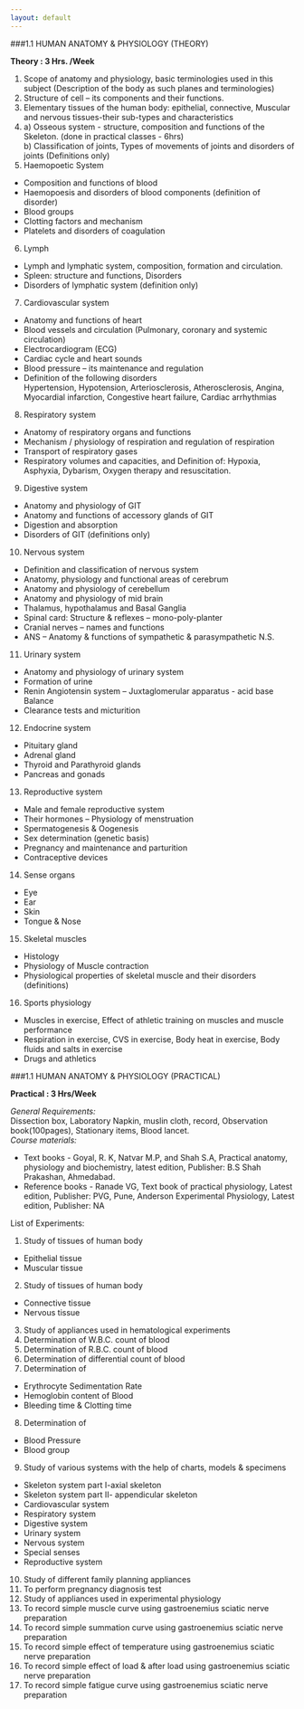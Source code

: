 ```yaml
---
layout: default
---
```

  
###1.1 HUMAN ANATOMY & PHYSIOLOGY (THEORY)

**Theory : 3 Hrs. /Week**

1. Scope of anatomy and physiology, basic terminologies used in this subject
(Description of the body as such planes and terminologies)
2. Structure of cell – its components and their functions.
3. Elementary tissues of the human body: epithelial, connective, Muscular and
nervous tissues-their sub-types and characteristics
4. a) Osseous system - structure, composition and functions of the
 Skeleton. (done in practical classes - 6hrs)  
  b) Classification of joints, Types of movements of joints and disorders of joints
 (Definitions only)
5. Haemopoetic System
 * Composition and functions of blood
 * Haemopoesis and disorders of blood components (definition of disorder)
 * Blood groups
 * Clotting factors and mechanism
 * Platelets and disorders of coagulation
6. Lymph
 * Lymph and lymphatic system, composition, formation and circulation.
 * Spleen: structure and functions, Disorders
 * Disorders of lymphatic system (definition only)
7. Cardiovascular system
 * Anatomy and functions of heart
 * Blood vessels and circulation (Pulmonary, coronary and systemic circulation)
 * Electrocardiogram (ECG)
 * Cardiac cycle and heart sounds
 * Blood pressure – its maintenance and regulation
 * Definition of the following disorders  
  Hypertension, Hypotension, Arteriosclerosis, Atherosclerosis, Angina,
  Myocardial infarction, Congestive heart failure, Cardiac arrhythmias
8. Respiratory system
 * Anatomy of respiratory organs and functions
 * Mechanism / physiology of respiration and regulation of respiration
 * Transport of respiratory gases
 * Respiratory volumes and capacities, and Definition of: Hypoxia, Asphyxia, Dybarism, Oxygen therapy and resuscitation.
9. Digestive system
 * Anatomy and physiology of GIT
 * Anatomy and functions of accessory glands of GIT
 * Digestion and absorption
 * Disorders of GIT (definitions only)
10. Nervous system
 * Definition and classification of nervous system
 * Anatomy, physiology and functional areas of cerebrum
 * Anatomy and physiology of cerebellum
 * Anatomy and physiology of mid brain
 * Thalamus, hypothalamus and Basal Ganglia
 * Spinal card: Structure & reflexes – mono-poly-planter
 * Cranial nerves – names and functions
 * ANS – Anatomy & functions of sympathetic & parasympathetic N.S.
11. Urinary system
 * Anatomy and physiology of urinary system
 * Formation of urine
 * Renin Angiotensin system – Juxtaglomerular apparatus - acid base Balance
 * Clearance tests and micturition
12. Endocrine system
 * Pituitary gland
 * Adrenal gland
 * Thyroid and Parathyroid glands
 * Pancreas and gonads
13. Reproductive system
 * Male and female reproductive system
 * Their hormones – Physiology of menstruation
 * Spermatogenesis & Oogenesis
 * Sex determination (genetic basis)
 * Pregnancy and maintenance and parturition
 * Contraceptive devices
14. Sense organs
 * Eye
 * Ear
 * Skin
 * Tongue & Nose
15. Skeletal muscles
 * Histology
 * Physiology of Muscle contraction
 * Physiological properties of skeletal muscle and their disorders (definitions)
16. Sports physiology
 * Muscles in exercise, Effect of athletic training on muscles and muscle performance
 * Respiration in exercise, CVS in exercise, Body heat in exercise, Body fluids and salts in exercise
 * Drugs and athletics


 ###1.1 HUMAN ANATOMY & PHYSIOLOGY (PRACTICAL)

**Practical : 3 Hrs/Week**

*General Requirements:*  
Dissection box, Laboratory Napkin, muslin cloth, record,
Observation book(100pages), Stationary items, Blood lancet.  
*Course materials:*  
  * Text books - Goyal, R. K, Natvar M.P, and Shah S.A, Practical anatomy, physiology and
biochemistry, latest edition, Publisher: B.S Shah Prakashan, Ahmedabad.
  * Reference books - Ranade VG, Text book of practical physiology, Latest edition, Publisher: PVG, Pune, Anderson Experimental Physiology, Latest edition, Publisher: NA

  List of Experiments:
1. Study of tissues of human body
 * Epithelial tissue
 * Muscular tissue
2. Study of tissues of human body
 * Connective tissue
 * Nervous tissue
3. Study of appliances used in hematological experiments
4. Determination of W.B.C. count of blood
5. Determination of R.B.C. count of blood
6. Determination of differential count of blood
7. Determination of
 * Erythrocyte Sedimentation Rate
 * Hemoglobin content of Blood
 * Bleeding time & Clotting time
8. Determination of
 * Blood Pressure
 * Blood group
9. Study of various systems with the help of charts, models & specimens
 * Skeleton system part I-axial skeleton
 * Skeleton system part II- appendicular skeleton
 * Cardiovascular system
 * Respiratory system
 * Digestive system
 * Urinary system
 * Nervous system
 * Special senses
 * Reproductive system
10. Study of different family planning appliances
11. To perform pregnancy diagnosis test
12. Study of appliances used in experimental physiology
13. To record simple muscle curve using gastroenemius sciatic nerve preparation
14. To record simple summation curve using gastroenemius sciatic nerve preparation
15. To record simple effect of temperature using gastroenemius sciatic nerve
preparation
16. To record simple effect of load & after load using gastroenemius sciatic nerve
preparation
17. To record simple fatigue curve using gastroenemius sciatic nerve preparation